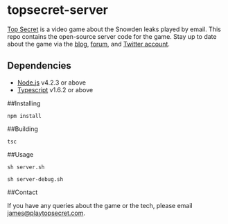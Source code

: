 # topsecret-server

[Top Secret](https://playtopsecret.com) is a video game about the Snowden leaks played by email. This repo contains the open-source server code for the game. Stay up to date about the game via the [blog](https://playtopsecret.com/blog.html), [forum](http://forum.playtopsecret.com), and [Twitter account](https://twitter.com/jamestyro).

## Dependencies

- [Node.js](https://nodejs.org/en/) v4.2.3 or above
- [Typescript](http://www.typescriptlang.org/) v1.6.2 or above

##Installing

```
npm install
```

##Building

```
tsc
```

##Usage

```
sh server.sh
```

```
sh server-debug.sh
```

##Contact

If you have any queries about the game or the tech, please email <james@playtopsecret.com>.

